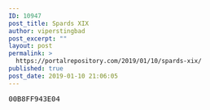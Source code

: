 ```yaml
---
ID: 10947
post_title: Spards XIX
author: viperstingbad
post_excerpt: ""
layout: post
permalink: >
  https://portalrepository.com/2019/01/10/spards-xix/
published: true
post_date: 2019-01-10 21:06:05
---
```

<pre>00B8FF943E04</pre>